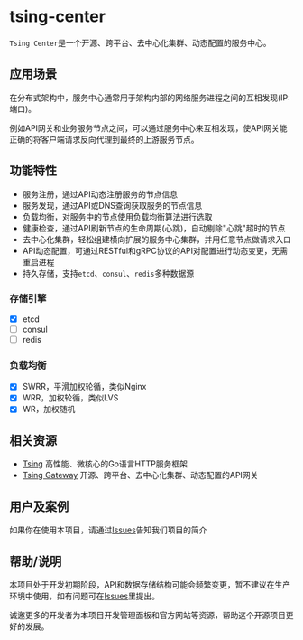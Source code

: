 # tsing-center

`Tsing Center`是一个开源、跨平台、去中心化集群、动态配置的服务中心。

## 应用场景

在分布式架构中，服务中心通常用于架构内部的网络服务进程之间的互相发现(IP:端口)。

例如API网关和业务服务节点之间，可以通过服务中心来互相发现，使API网关能正确的将客户端请求反向代理到最终的上游服务节点。

## 功能特性
- 服务注册，通过API动态注册服务的节点信息
- 服务发现，通过API或DNS查询获取服务的节点信息
- 负载均衡，对服务中的节点使用负载均衡算法进行选取
- 健康检查，通过API刷新节点的生命周期(心跳)，自动剔除"心跳"超时的节点
- 去中心化集群，轻松组建横向扩展的服务中心集群，并用任意节点做请求入口
- API动态配置，可通过RESTful和gRPC协议的API对配置进行动态变更，无需重启进程
- 持久存储，支持`etcd`、`consul`、`redis`多种数据源

### 存储引擎
- [x] etcd
- [ ] consul
- [ ] redis

### 负载均衡
- [x] SWRR，平滑加权轮循，类似Nginx
- [x] WRR，加权轮循，类似LVS
- [x] WR，加权随机

## 相关资源

- [Tsing](https://github.com/dxvgef/tsing) 高性能、微核心的Go语言HTTP服务框架
- [Tsing Gateway](https://github.com/dxvgef/tsing-gateway) 开源、跨平台、去中心化集群、动态配置的API网关

## 用户及案例

如果你在使用本项目，请通过[Issues](https://github.com/dxvgef/tsing-center/issues)告知我们项目的简介

## 帮助/说明

本项目处于开发初期阶段，API和数据存储结构可能会频繁变更，暂不建议在生产环境中使用，如有问题可在[Issues](https://github.com/dxvgef/tsing-center/issues)里提出。

诚邀更多的开发者为本项目开发管理面板和官方网站等资源，帮助这个开源项目更好的发展。
